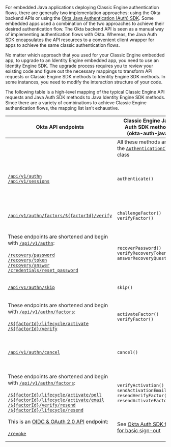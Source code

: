 
For embedded Java applications deploying Classic Engine authentication flows, there are generally two implementation approaches: using the Okta backend APIs or using the [Okta Java Authentication (Auth) SDK](https://github.com/okta/okta-auth-java/). Some embedded apps used a combination of the two approaches to achieve their desired authentication flow. The Okta backend API is seen as a manual way of implementing authentication flows with Okta. Whereas, the Java Auth SDK encapsulates the API resources to a convenient client wrapper for apps to achieve the same classic authentication flows.

No matter which approach that you used for your Classic Engine embedded app, to upgrade to an Identity Engine embedded app, you need to use an Identity Engine SDK. The upgrade process requires you to review your existing code and figure out the necessary mappings to transform API requests or Classic Engine SDK methods to Identity Engine SDK methods. In some instances, you need to modify the interaction structure of your code.

The following table is a high-level mapping of the typical Classic Engine API requests and Java Auth SDK methods to Java Identity Engine SDK methods. Since there are a variety of combinations to achieve Classic Engine authentication flows, the mapping list isn't exhaustive.

| Okta API endpoints      | Classic Engine Java Auth SDK methods (okta-auth-java)      |   Identity Engine Java SDK methods (okta-idx-java) |   Description |
| ----------------------- | ------------------------------ | -----------------------------------| ------------- |
| | All these methods are for the [`AuthenticationClient`](https://github.com/okta/okta-auth-java/blob/master/api/src/main/java/com/okta/authn/sdk/client/AuthenticationClient.java) class | All these methods are for the [`IDXAuthenticationWrapper`](https://github.com/okta/okta-idx-java/blob/master/api/src/main/java/com/okta/idx/sdk/api/client/IDXAuthenticationWrapper.java) class |  |
| [`/api/v1/authn`](/docs/references/api/authn/)<br>[`/api/v1/sessions`](/docs/references/api/sessions/#create-session-with-a-session-token) | `authenticate()` | `authenticate()` | Authenticate a user with username and password credentials.<br>See [Map basic sign-in code to the Identity Engine SDK](#map-basic-sign-in-code-to-the-identity-engine-sdk).|
| [`/api/v1/authn/factors/${factorId}/verify`](/docs/references/api/authn/#verify-factor) | `challengeFactor()`<br>`verifyFactor()` | `selectAuthenticator()`<br>`verifyAuthenticator()` | Verify an authenticator/factor.<br>See [Map MFA code to the Identity Engine SDK](#map-mfa-code-to-the-identity-engine-sdk).|
| These endpoints are shortened and begin with [`/api/v1/authn`](/docs/references/api/authn/):<br><br>[`/recovery/password`](/docs/references/api/authn/#forgot-password)<br>[`/recovery/token`](/docs/references/api/authn/#verify-recovery-token)<br>[`/recovery/answer`](/docs/references/api/authn/#answer-recovery-question)<br>[`/credentials/reset_password`](/docs/references/api/authn/#reset-password) | `recoverPassword()`<br>`verifyRecoveryToken()`<br>`answerRecoveryQuestion()` | `recoverPassword()`<br>`selectAuthenticator()`<br>`verifyAuthenticator()` | Recover a user’s password.<br>See [Map password recovery code to the Identity Engine SDK](#map-password-recovery-code-to-the-identity-engine-sdk).|
| [`/api/v1/authn/skip`](/docs/references/api/authn/#skip-transaction-state) | `skip()` | `skipAuthenticatorEnrollment()` | Skip an optional authenticator/factor during enrollment or verification |
|  These endpoints are shortened and begin with [`/api/v1/authn/factors`](/docs/references/api/authn/#enroll-factor):<br><br>[`/${factorId}/lifecycle/activate`](/docs/references/api/authn/#activate-factor)<br>[`/${factorId}/verify`](/docs/references/api/authn/#verify-factor) | `activateFactor()`<br>`verifyFactor()` | `selectAuthenticator()`<br>`verifyAuthenticator()` | Activate a factor |
| [`/api/v1/authn/cancel`](/docs/references/api/authn/#cancel-transaction) | `cancel()`| `cancel()` | Cancel the current transaction during factor verification/enrollment (revokes the state token) |
| These endpoints are shortened and begin with [`/api/v1/authn/factors`](/docs/references/api/authn/#multifactor-authentication-operations):<br><br>[`/${factorId}/lifecycle/activate/poll`](/docs/references/api/authn/#poll-for-push-factor-activation)<br>[`/${factorId}/lifecycle/activate/email`](/docs/references/api/authn/#send-activation-links)<br>[`/${factorId}/verify/resend`](/docs/references/api/authn/#resend-sms-challenge)<br>[`/${factorId}/lifecycle/resend`](/docs/references/api/authn/#resend-email-as-part-of-enrollment) | `verifyActivation()`<br>`sendActivationEmail()`<br>`resendVerifyFactor()`<br>`resendActivateFactor()` | `selectAuthenticator()`<br>`verifyAuthenticator()`<br>`resend()` | Verify an authentication factor and resend |
| This is an [OIDC & OAuth 2.0 API](/docs/references/api/oidc/) endpoint:<br><br>[`/revoke`](/docs/references/api/oidc/#revoke) | See [Okta Auth SDK flow for basic sign-out](#okta-authentication-sdk-authentication-flow-for-basic-sign-out) | `revokeToken()` | Sign a user out.<br>See [Map basic sign-out code to the Identity Engine SDK](#map-basic-sign-out-code-to-the-identity-engine-sdk).|
